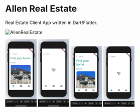 # Allen Real Estate

Real Estate Client App written in Dart/Flutter.

![AllenRealEstate](https://user-images.githubusercontent.com/20821711/117556738-bb77aa80-b031-11eb-83a1-21823fbabe84.gif)


<img src="screenshots/IphoneWifi.PNG" width="100" >            <img src="screenshots/IphoneW:OWifi.PNG" width="100" > 
<img src="screenshots/AndroidWithWifi.JPG" width="100" >       <img src="screenshots/AndroidW:OWifi.JPG" width="100" > 




